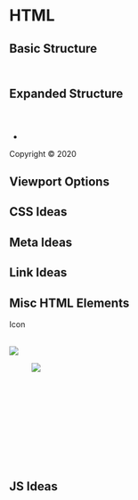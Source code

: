 # HTML

## Basic Structure

<!doctype html>
<html lang="en">
<head>
<title></title>
<meta charset="utf-8">
</head>

<body>
	<header></header>
	<nav></nav>
	<main></main>
	<footer></footer>
</body>
</html>




## Expanded Structure

<!doctype html>
<html lang="en">
<head>
<title></title>
<meta charset="utf-8">
<meta name="description" content="">
<meta name="author" content="">
<link rel="stylesheet" href="https://cdnjs.cloudflare.com/ajax/libs/normalize/8.0.1/normalize.min.css" />
<style>
	{
		
	}
</style>
</head>

<body>
	<header></header>
	<nav>
		<ul>
			<li><a href="#"></a></li>
		</ul>
	</nav>
	<main>
		<article></article>
	</main>
	<footer>
		<p>Copyright &copy; 2020</p>
	</footer>
</body>
</html>




## Viewport Options

<meta name="viewport" content="width=device-width, initial-scale=1, shrink-to-fit=no">
<meta name="viewport" content="width=device-width, initial-scale=1, maximum-scale=1">




## CSS Ideas

<style>
	{
		
	}
</style>


<link rel="stylesheet" href="" />

<link rel="stylesheet" href="css/style.scss" />

<link rel="stylesheet" href="https://cdnjs.cloudflare.com/ajax/libs/normalize/8.0.1/normalize.min.css" />

<link rel="stylesheet" href="https://cdnjs.cloudflare.com/ajax/libs/animate.css/3.5.2/animate.min.css" />

<link rel="stylesheet" href="https://maxcdn.bootstrapcdn.com/font-awesome/4.4.0/css/font-awesome.min.css">




## Meta Ideas

<meta charset="utf-8">
<meta name="description" content="" />
<meta name="author" content="Oscar Cortez of Drastudio" />
<meta name="copyright" content="Copyright (c) 2020 Oscar Cortez" />
<meta name="keywords" content="" />




## Link Ideas

<link rel="apple-touch-icon" href="/favicon-ios.png" />
<link rel="shortcut icon" href="/favicon.ico" type="image/x-icon">




## Misc HTML Elements

<i class="fa fa- fa-lg"></i> Icon


<div class="clear">&nbsp;</div>


<img src="http://placehold.it/350x150&text=" />


<figure>
	<img src="http://placehold.it/200x100" />
	<figcaption></figcaption>
</figure>


<svg version="1.1" xmlns="http://www.w3.org/2000/svg"></svg>




## JS Ideas

<script src="https://cdnjs.cloudflare.com/ajax/libs/jquery/3.5.1/jquery.min.js"></script>


